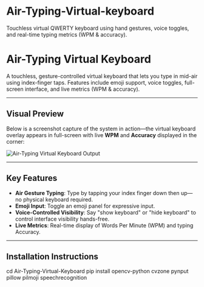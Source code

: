 # Air-Typing-Virtual-keyboard
Touchless virtual QWERTY keyboard using hand gestures, voice toggles, and real-time typing metrics (WPM &amp; accuracy).
# Air-Typing Virtual Keyboard

A touchless, gesture-controlled virtual keyboard that lets you type in mid-air using index-finger taps. Features include emoji support, voice toggles, full-screen interface, and live metrics (WPM & accuracy).

---

##  Visual Preview

Below is a screenshot capture of the system in action—the virtual keyboard overlay appears in full-screen with live **WPM** and **Accuracy** displayed in the corner:

![Air-Typing Virtual Keyboard Output](./assets/output_sample.jpg.jpeg)

---

##  Key Features

- **Air Gesture Typing**: Type by tapping your index finger down then up—no physical keyboard required.
- **Emoji Input**: Toggle an emoji panel for expressive input.
- **Voice-Controlled Visibility**: Say "show keyboard" or "hide keyboard" to control interface visibility hands-free.
- **Live Metrics**: Real-time display of Words Per Minute (WPM) and typing Accuracy.

---

##  Installation Instructions

cd Air-Typing-Virtual-Keyboard
pip install opencv-python cvzone pynput pillow pilmoji speechrecognition
